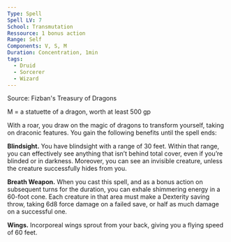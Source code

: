 ```yaml
---
Type: Spell
Spell LV: 7
School: Transmutation
Ressource: 1 bonus action
Range: Self
Components: V, S, M
Duration: Concentration, 1min
tags:
  - Druid
  - Sorcerer
  - Wizard
---
```

Source: Fizban's Treasury of Dragons

M = a statuette of a dragon, worth at least 500 gp

With a roar, you draw on the magic of dragons to transform yourself, taking on draconic features. You gain the following benefits until the spell ends:

**Blindsight.** You have blindsight with a range of 30 feet. Within that range, you can effectively see anything that isn’t behind total cover, even if you’re blinded or in darkness. Moreover, you can see an invisible creature, unless the creature successfully hides from you.

**Breath Weapon.** When you cast this spell, and as a bonus action on subsequent turns for the duration, you can exhale shimmering energy in a 60-foot cone. Each creature in that area must make a Dexterity saving throw, taking 6d8 force damage on a failed save, or half as much damage on a successful one.

**Wings.** Incorporeal wings sprout from your back, giving you a flying speed of 60 feet.